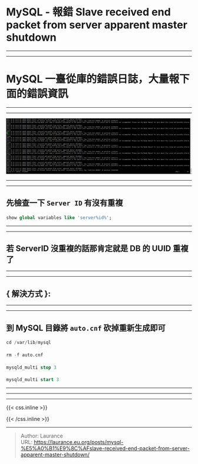 # MySQL - 報錯 Slave received end packet from server apparent master shutdown


***
***

**MySQL 一臺從庫的錯誤日誌，大量報下面的錯誤資訊**
=====

***
***
    
![](201.png)

***
***
   
**先檢查一下 `Server ID` 有沒有重複**
-----

```sql
show global variables like 'server%id%';
```

***
***
        
**若 ServerID 沒重複的話那肯定就是 DB 的 UUID 重複了**
-----

***
***
    
**{ 解決方式 }:**
-----

***
***
   
**到 MySQL 目錄將 `auto.cnf` 砍掉重新生成即可**
-----

```sql
cd /var/lib/mysql

rm -f auto.cnf

mysqld_multi stop 3

mysqld_multi start 3
```

***
***


***

{{< css.inline >}}
<style>
.emojify {
	font-family: Apple Color Emoji, Segoe UI Emoji, NotoColorEmoji, Segoe UI Symbol, Android Emoji, EmojiSymbols;
	font-size: 2rem;
	vertical-align: middle;
}
@media screen and (max-width:650px) {
  .nowrap {
    display: block;
    margin: 25px 0;
  }
}
</style>
{{< /css.inline >}}


---

> Author: Laurance  
> URL: https://laurance.eu.org/posts/mysql-%E5%A0%B1%E9%8C%AFslave-received-end-packet-from-server-apparent-master-shutdown/  

